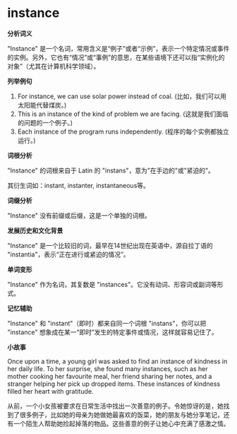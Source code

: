 # instance

**分析词义**

  

"Instance" 是一个名词，常用含义是“例子”或者“示例”，表示一个特定情况或事件的实例。另外，它也有“情况”或“事例”的意思，在某些语境下还可以指“实例化的对象”（尤其在计算机科学领域）。

  

**列举例句**

  

1.  For instance, we can use solar power instead of coal. (比如，我们可以用太阳能代替煤炭。)
2.  This is an instance of the kind of problem we are facing. (这就是我们面临的问题的一个例子。)
3.  Each instance of the program runs independently. (程序的每个实例都独立运行。)

  

**词根分析**

  

"Instance" 的词根来自于 Latin 的 "instans"，意为"在手边的"或"紧迫的"。

  

其衍生词如：instant, instanter, instantaneous等。

  

**词缀分析**

  

"Instance" 没有前缀或后缀，这是一个单独的词根。

  

**发展历史和文化背景**

  

"Instance" 是一个比较旧的词，最早在14世纪出现在英语中，源自拉丁语的 "instantia"，表示“正在进行或紧迫的情况”。

  

**单词变形**

  

"Instance" 作为名词，其复数是 "instances"。它没有动词、形容词或副词等形式。

  

**记忆辅助**

  

"Instance" 和 "instant"（即时）都来自同一个词根 "instans"，你可以把 "instance" 想象成在某一“即时”发生的特定事件或情况，这样就容易记住了。

  

**小故事**

  

Once upon a time, a young girl was asked to find an instance of kindness in her daily life. To her surprise, she found many instances, such as her mother cooking her favourite meal, her friend sharing her notes, and a stranger helping her pick up dropped items. These instances of kindness filled her heart with gratitude.

  

从前，一个小女孩被要求在日常生活中找出一次善意的例子。令她惊讶的是，她找到了很多例子，比如她的母亲为她做她最喜欢的饭菜，她的朋友与她分享笔记，还有一个陌生人帮助她捡起掉落的物品。这些善意的例子让她心中充满了感激之情。
